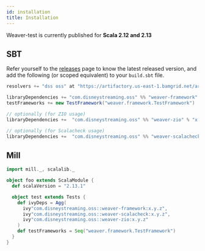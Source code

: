 ```yaml
---
id: installation
title: Installation
---
```


Weaver-test is currently published for **Scala 2.12 and 2.13**

## SBT

Refer yourself to the [releases](https://github.bamtech.co/OSS/weaver-test/releases) page to know the latest released version, and add the following (or scoped equivalent) to your `build.sbt` file.

```scala
resolvers += "dss oss" at "https://artifactory.us-east-1.bamgrid.net/artifactory/oss-maven"

libraryDependencies += "com.disneystreaming.oss" %% "weaver-framework" % "x.y.z" % Test
testFrameworks += new TestFramework("weaver.framework.TestFramework")

// optionally (for ZIO usage)
libraryDependencies +=  "com.disneystreaming.oss" %% "weaver-zio" % "x.y.z" % Test

// optionally (for Scalacheck usage)
libraryDependencies +=  "com.disneystreaming.oss" %% "weaver-scalacheck" % "x.y.z" % Test
```

## Mill

```scala
import mill._, scalalib._

object foo extends ScalaModule {
  def scalaVersion = "2.13.1"

  object test extends Tests {
    def ivyDeps = Agg(
      ivy"com.disneystreaming.oss::weaver-framework:x.y.z",
      ivy"com.disneystreaming.oss::weaver-scalacheck:x.y.z",
      ivy"com.disneystreaming.oss::weaver-zio:x.y.z"
    )
    def testFrameworks = Seq("weaver.framework.TestFramework")
  }
}
```
